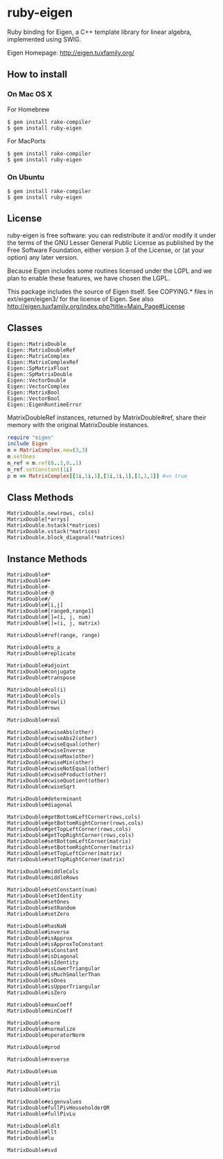 # ruby-eigen
Ruby binding for Eigen, a C++ template library for linear algebra, implemented using SWIG.

Eigen Homepage: http://eigen.tuxfamily.org/

## How to install

### On Mac OS X

For Homebrew

    $ gem install rake-compiler
    $ gem install ruby-eigen

For MacPorts

    $ gem install rake-compiler
    $ gem install ruby-eigen

### On Ubuntu

    $ gem install rake-compiler
    $ gem install ruby-eigen

## License

ruby-eigen is free software: you can redistribute it and/or modify
it under the terms of the GNU Lesser General Public License as published by
the Free Software Foundation, either version 3 of the License, or
(at your option) any later version.

Because Eigen includes some routines licensed under the LGPL and we plan to enable these features,
we have chosen the LGPL.

This package includes the source of Eigen itself. See COPYING.* files in ext/eigen/eigen3/ for
the license of Eigen. See also http://eigen.tuxfamily.org/index.php?title=Main_Page#License

## Classes

    Eigen::MatrixDouble
    Eigen::MatrixDoubleRef
    Eigen::MatrixComplex
    Eigen::MatrixComplexRef
    Eigen::SpMatrixFloat
    Eigen::SpMatrixDouble
    Eigen::VectorDouble
    Eigen::VectorComplex
    Eigen::MatrixBool
    Eigen::VectorBool
    Eigen::EigenRuntimeError

MatrixDoubleRef instances, returned by MatrixDouble#ref,
share their memory with the original MatrixDouble instances.

```rb
require "eigen"
include Eigen
m = MatrixComplex.new(3,3)
m.setOnes
m_ref = m.ref(0..1,0..1)
m_ref.setConstant(1i)
p m == MatrixComplex[[1i,1i,1],[1i,1i,1],[1,1,1]] #=> true
```

## Class Methods

    MatrixDouble.new(rows, cols)
    MatrixDouble[*arrys]
    MatrixDouble.hstack(*matrices)
    MatrixDouble.vstack(*matrices)
    MatrixDouble.block_diagonal(*matrices)

## Instance Methods

    MatrixDouble#*
    MatrixDouble#+
    MatrixDouble#-
    MatrixDouble#-@
    MatrixDouble#/
    MatrixDouble#[i,j]
    MatrixDouble#[range0,range1]
    MatrixDouble#[]=(i, j, num)
    MatrixDouble#[]=(i, j, matrix)

    MatrixDouble#ref(range, range)

    MatrixDouble#to_a
    MatrixDouble#replicate

    MatrixDouble#adjoint
    MatrixDouble#conjugate
    MatrixDouble#transpose

    MatrixDouble#col(i)
    MatrixDouble#cols
    MatrixDouble#row(i)
    MatrixDouble#rows

    MatrixDouble#real

    MatrixDouble#cwiseAbs(other)
    MatrixDouble#cwiseAbs2(other)
    MatrixDouble#cwiseEqual(other)
    MatrixDouble#cwiseInverse
    MatrixDouble#cwiseMax(other)
    MatrixDouble#cwiseMin(other)
    MatrixDouble#cwiseNotEqual(other)
    MatrixDouble#cwiseProduct(other)
    MatrixDouble#cwiseQuotient(other)
    MatrixDouble#cwiseSqrt

    MatrixDouble#determinant
    MatrixDouble#diagonal

    MatrixDouble#getBottomLeftCorner(rows,cols)
    MatrixDouble#getBottomRightCorner(rows,cols)
    MatrixDouble#getTopLeftCorner(rows,cols)
    MatrixDouble#getTopRightCorner(rows,cols)
    MatrixDouble#setBottomLeftCorner(matrix)
    MatrixDouble#setBottomRightCorner(matrix)
    MatrixDouble#setTopLeftCorner(matrix)
    MatrixDouble#setTopRightCorner(matrix)

    MatrixDouble#middleCols
    MatrixDouble#middleRows

    MatrixDouble#setConstant(num)
    MatrixDouble#setIdentity
    MatrixDouble#setOnes
    MatrixDouble#setRandom
    MatrixDouble#setZero

    MatrixDouble#hasNaN
    MatrixDouble#inverse
    MatrixDouble#isApprox
    MatrixDouble#isApproxToConstant
    MatrixDouble#isConstant
    MatrixDouble#isDiagonal
    MatrixDouble#isIdentity
    MatrixDouble#isLowerTriangular
    MatrixDouble#isMuchSmallerThan
    MatrixDouble#isOnes
    MatrixDouble#isUpperTriangular
    MatrixDouble#isZero

    MatrixDouble#maxCoeff
    MatrixDouble#minCoeff

    MatrixDouble#norm
    MatrixDouble#normalize
    MatrixDouble#operatorNorm

    MatrixDouble#prod

    MatrixDouble#reverse

    MatrixDouble#sum

    MatrixDouble#tril
    MatrixDouble#triu

    MatrixDouble#eigenvalues
    MatrixDouble#fullPivHouseholderQR
    MatrixDouble#fullPivLu

    MatrixDouble#ldlt
    MatrixDouble#llt
    MatrixDouble#lu

    MatrixDouble#svd

